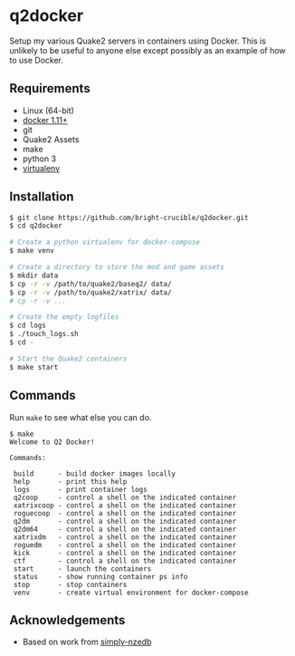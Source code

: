 # q2docker
Setup my various Quake2 servers in containers using Docker. This is unlikely to be useful to anyone else except possibly as an example of how to use Docker.

## Requirements
- Linux (64-bit)
- [docker 1.11+](https://docs.docker.com/engine/installation/)
- git
- Quake2 Assets
- make
- python 3
- [virtualenv](https://virtualenv.pypa.io/en/stable/installation/)

## Installation
```sh
$ git clone https://github.com/bright-crucible/q2docker.git
$ cd q2docker

# Create a python virtualenv for docker-compose
$ make venv

# Create a directory to store the mod and game assets
$ mkdir data
$ cp -r -v /path/to/quake2/baseq2/ data/
$ cp -r -v /path/to/quake2/xatrix/ data/
# cp -r -v ...

# Create the empty logfiles
$ cd logs
$ ./touch_logs.sh
$ cd -

# Start the Quake2 containers
$ make start
```

## Commands
Run ``make`` to see what else you can do.

```
$ make
Welcome to Q2 Docker!

Commands:

 build      - build docker images locally
 help       - print this help
 logs       - print container logs
 q2coop     - control a shell on the indicated container
 xatrixcoop - control a shell on the indicated container
 roguecoop  - control a shell on the indicated container
 q2dm       - control a shell on the indicated container
 q2dm64     - control a shell on the indicated container
 xatrixdm   - control a shell on the indicated container
 roguedm    - control a shell on the indicated container
 kick       - control a shell on the indicated container
 ctf        - control a shell on the indicated container
 start      - launch the containers
 status     - show running container ps info
 stop       - stop containers
 venv       - create virtual environment for docker-compose
 ```

 ## Acknowledgements
- Based on work from [simply-nzedb](https://github.com/slydetector/simply-nzedb)
